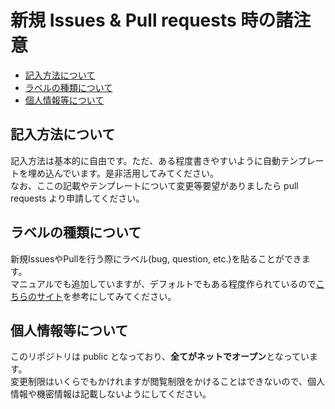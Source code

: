 # 新規 Issues & Pull requests 時の諸注意
- [記入方法について](#記入方法について)
- [ラベルの種類について](#ラベルの種類について)
- [個人情報等について](#個人情報等について)

## 記入方法について
記入方法は基本的に自由です。ただ、ある程度書きやすいように自動テンプレートを埋め込んでいます。是非活用してみてください。<br>
なお、ここの記載やテンプレートについて変更等要望がありましたら pull requests より申請してください。

## ラベルの種類について
新規IssuesやPullを行う際にラベル(bug, question, etc.)を貼ることができます。<br>
マニュアルでも追加していますが、デフォルトでもある程度作られているので[こちらのサイト](https://qiita.com/maeda_t/items/4344bdeabcc6a18a34cc)を参考にしてみてください。<br>

## 個人情報等について
このリポジトリは public となっており、**全てがネットでオープン**となっています。<br>
変更制限はいくらでもかけれますが閲覧制限をかけることはできないので、個人情報や機密情報は記載しないようにしてください。

